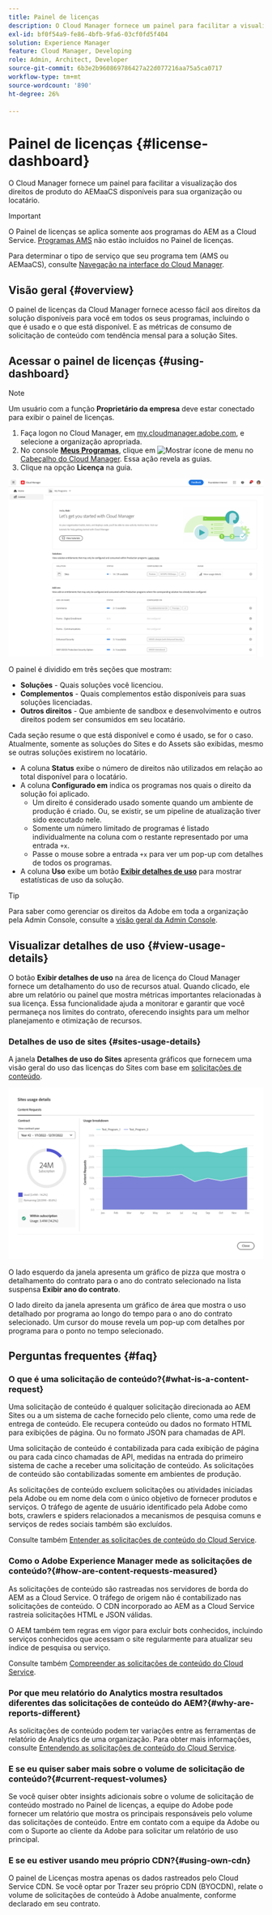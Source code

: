 ```yaml
---
title: Painel de licenças
description: O Cloud Manager fornece um painel para facilitar a visualização dos direitos de produto do AEMaaCS disponíveis para sua organização ou locatário.
exl-id: bf0f54a9-fe86-4bfb-9fa6-03cf0fd5f404
solution: Experience Manager
feature: Cloud Manager, Developing
role: Admin, Architect, Developer
source-git-commit: 6b3e2b960869786427a22d077216aa75a5ca0717
workflow-type: tm+mt
source-wordcount: '890'
ht-degree: 26%

---
```



# Painel de licenças {#license-dashboard}

O Cloud Manager fornece um painel para facilitar a visualização dos direitos de produto do AEMaaCS disponíveis para sua organização ou locatário.

>[!IMPORTANT]
>
>O Painel de licenças se aplica somente aos programas do AEM as a Cloud Service. [Programas AMS](https://experienceleague.adobe.com/pt-br/docs/experience-manager-cloud-manager/content/introduction) não estão incluídos no Painel de licenças.
>
>Para determinar o tipo de serviço que seu programa tem (AMS ou AEMaaCS), consulte [Navegação na interface do Cloud Manager](/help/implementing/cloud-manager/navigation.md#program-cards).

## Visão geral {#overview}

O painel de licenças da Cloud Manager fornece acesso fácil aos direitos da solução disponíveis para você em todos os seus programas, incluindo o que é usado e o que está disponível. E as métricas de consumo de solicitação de conteúdo com tendência mensal para a solução Sites.

## Acessar o painel de licenças {#using-dashboard}

>[!NOTE]
>
>Um usuário com a função **Proprietário da empresa** deve estar conectado para exibir o painel de licenças.

1. Faça logon no Cloud Manager, em [my.cloudmanager.adobe.com](https://my.cloudmanager.adobe.com/), e selecione a organização apropriada.
1. No console **[Meus Programas](/help/implementing/cloud-manager/navigation.md#my-programs)**, clique em ![Mostrar ícone de menu](https://spectrum.adobe.com/static/icons/workflow_18/Smock_ShowMenu_18_N.svg) no [Cabeçalho do Cloud Manager](/help/implementing/cloud-manager/navigation.md#cloud-manager-header). Essa ação revela as guias.
1. Clique na opção **Licença** na guia.

![Painel de licenças](assets/license-dashboard.png)

O painel é dividido em três seções que mostram:

* **Soluções** - Quais soluções você licenciou.
* **Complementos** - Quais complementos estão disponíveis para suas soluções licenciadas.
* **Outros direitos** - Que ambiente de sandbox e desenvolvimento e outros direitos podem ser consumidos em seu locatário.

Cada seção resume o que está disponível e como é usado, se for o caso. Atualmente, somente as soluções do Sites e do Assets são exibidas, mesmo se outras soluções existirem no locatário.

* A coluna **Status** exibe o número de direitos não utilizados em relação ao total disponível para o locatário.
* A coluna **Configurado em** indica os programas nos quais o direito da solução foi aplicado.
   * Um direito é considerado usado somente quando um ambiente de produção é criado. Ou, se existir, se um pipeline de atualização tiver sido executado nele.
   * Somente um número limitado de programas é listado individualmente na coluna com o restante representado por uma entrada `+x`.
   * Passe o mouse sobre a entrada `+x` para ver um pop-up com detalhes de todos os programas.
* A coluna **Uso** exibe um botão **[Exibir detalhes de uso](#view-usage-details)** para mostrar estatísticas de uso da solução.

>[!TIP]
>
>Para saber como gerenciar os direitos da Adobe em toda a organização pela Admin Console, consulte a [visão geral da Admin Console](https://helpx.adobe.com/br/enterprise/using/admin-console.html).

## Visualizar detalhes de uso {#view-usage-details}

<!--
The **View usage details** button gives access to the chosen solution's **Usage Details** window. This window gives a detailed breakdown including charts to show your solution's usage. How that usage is measured depends on the chosen solution. -->

O botão **Exibir detalhes de uso** na área de licença do Cloud Manager fornece um detalhamento do uso de recursos atual. Quando clicado, ele abre um relatório ou painel que mostra métricas importantes relacionadas à sua licença. <!-- ADD THIS SENTENCE IF ASSETS USAGE DETAILS GETS REINSTATED ", such as the number of users, storage consumption, or bandwidth usage, depending on the type of services you're using." --> Essa funcionalidade ajuda a monitorar e garantir que você permaneça nos limites do contrato, oferecendo insights para um melhor planejamento e otimização de recursos.

### Detalhes de uso de sites {#sites-usage-details}

A janela **Detalhes de uso do Sites** apresenta gráficos que fornecem uma visão geral do uso das licenças do Sites com base em [solicitações de conteúdo](#what-is-a-content-request).

![Janela de detalhes de uso do Sites](assets/sites-usage-details.png)

O lado esquerdo da janela apresenta um gráfico de pizza que mostra o detalhamento do contrato para o ano do contrato selecionado na lista suspensa **Exibir ano do contrato**.

O lado direito da janela apresenta um gráfico de área que mostra o uso detalhado por programa ao longo do tempo para o ano do contrato selecionado. Um cursor do mouse revela um pop-up com detalhes por programa para o ponto no tempo selecionado.

<!-- REMOVED AS PER CQDOC-21983
### Assets usage details {#assets-usage-details}

The **Assets usage details** window, presents graphs giving an overview of the usage of your Assets licenses based on [storage](#storage) and [standard users](#standard-users). Select the appropriate tab to toggle between the views.

For both storage and standard users views, you can use the **Environment Type** dropdown to toggle the view between production, stage, and development environments.

#### Storage {#storage}

![Assets usage details window for storage](assets/assets-usage-details-storage.png)

The left side of the window presents a pie chart showing the contract breakdown for the contract year selected in the **View contract year** dropdown.

The right side of the window presents an area chart showing the usage broken down by program over time for the selected contract year. A hover reveals a popup with details per program for the selected point in time.

#### Standard Users {#standard-users}

![Assets usage details window for standard-users](assets/assets-usage-details-standard-users.png)

The left side of the window presents a pie chart showing the contract breakdown for the contract year selected in the **View contract year** dropdown.

The right side of the window presents an area chart showing the usage broken down by program over time for the selected contract year. A hover reveals a popup with details per program for the selected point in time. -->

## Perguntas frequentes {#faq}

### O que é uma solicitação de conteúdo?{#what-is-a-content-request}

Uma solicitação de conteúdo é qualquer solicitação direcionada ao AEM Sites ou a um sistema de cache fornecido pelo cliente, como uma rede de entrega de conteúdo. Ele recupera conteúdo ou dados no formato HTML para exibições de página. Ou no formato JSON para chamadas de API.

Uma solicitação de conteúdo é contabilizada para cada exibição de página ou para cada cinco chamadas de API, medidas na entrada do primeiro sistema de cache a receber uma solicitação de conteúdo. As solicitações de conteúdo são contabilizadas somente em ambientes de produção.

As solicitações de conteúdo excluem solicitações ou atividades iniciadas pela Adobe ou em nome dela com o único objetivo de fornecer produtos e serviços. O tráfego de agente de usuário identificado pela Adobe como bots, crawlers e spiders relacionados a mecanismos de pesquisa comuns e serviços de redes sociais também são excluídos.

Consulte também [Entender as solicitações de conteúdo do Cloud Service](/help/implementing/cloud-manager/content-requests.md).

### Como o Adobe Experience Manager mede as solicitações de conteúdo?{#how-are-content-requests-measured}

As solicitações de conteúdo são rastreadas nos servidores de borda do AEM as a Cloud Service. O tráfego de origem não é contabilizado nas solicitações de conteúdo. O CDN incorporado ao AEM as a Cloud Service rastreia solicitações HTML e JSON válidas.

O AEM também tem regras em vigor para excluir bots conhecidos, incluindo serviços conhecidos que acessam o site regularmente para atualizar seu índice de pesquisa ou serviço.

Consulte também [Compreender as solicitações de conteúdo do Cloud Service](/help/implementing/cloud-manager/content-requests.md).

### Por que meu relatório do Analytics mostra resultados diferentes das solicitações de conteúdo do AEM?{#why-are-reports-different}

As solicitações de conteúdo podem ter variações entre as ferramentas de relatório de Analytics de uma organização. Para obter mais informações, consulte [Entendendo as solicitações de conteúdo do Cloud Service](/help/implementing/cloud-manager/content-requests.md).

### E se eu quiser saber mais sobre o volume de solicitação de conteúdo?{#current-request-volumes}

Se você quiser obter insights adicionais sobre o volume de solicitação de conteúdo mostrado no Painel de licenças, a equipe do Adobe pode fornecer um relatório que mostra os principais responsáveis pelo volume das solicitações de conteúdo. Entre em contato com a equipe da Adobe ou com o Suporte ao cliente da Adobe para solicitar um relatório de uso principal.

### E se eu estiver usando meu próprio CDN?{#using-own-cdn}

O painel de Licenças mostra apenas os dados rastreados pelo Cloud Service CDN. Se você optar por Trazer seu próprio CDN (BYOCDN), relate o volume de solicitações de conteúdo à Adobe anualmente, conforme declarado em seu contrato.


